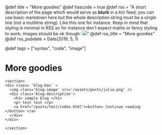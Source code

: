@def title = "More goodies"
@def hascode = true
@def rss = "A short description of the page which would serve as **blurb** in a `RSS` feed; you can use basic markdown here but the whole description string must be a single line (not a multiline string). Like this one for instance. Keep in mind that styling is minimal in RSS so for instance don't expect maths or fancy styling to work; images should be ok though: ![](https://upload.wikimedia.org/wikipedia/en/b/b0/Rick_and_Morty_characters.jpg)"
@def rss_title = "More goodies"
@def rss_pubdate = Date(2019, 5, 1)

@def tags = ["syntax", "code", "image"]

# More goodies

~~~
<section>
<div class= 'blog-box' >
  <img class='blog-image' src='/assets/posts/julia.png' />
  <div class='blog-description'>
    <h1> sample blog </h1>
    <p> test test </p>
    <a href="/posts/test/index.html"><button> Continue reading </button> </a>
  </div>
</div>

</section>
~~~
